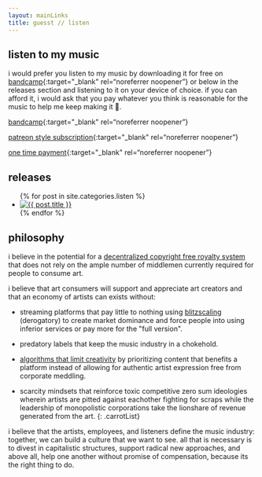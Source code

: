 ```yaml
---
layout: mainLinks
title: guesst // listen
---
```


## listen to my music

i would prefer you listen to my music by downloading it for free on [bandcamp](guesstaccount.bandcamp.com){:target="_blank" rel=“noreferrer noopener”} or below in the releases section and listening to it on your device of choice. if you can afford it, i would ask that you pay whatever you think is reasonable for the music to help me keep making it 🦋.

[bandcamp](guesstaccount.bandcamp.com){:target="_blank" rel=“noreferrer noopener”}

[patreon style subscription](https://square.link/u/Mhc0OF7O){:target="_blank" rel=“noreferrer noopener”}

[one time payment](https://square.link/u/Wdq6mOFc){:target="_blank" rel=“noreferrer noopener”}


## releases

<ul class="releaseGrid">
  {% for post in site.categories.listen %}
    <li>
      <a href="{{ post.url }}"><img class="releaseListImage" src="{{ post.coverPath }}" alt="{{ post.title }}"></a>
    </li>
  {% endfor %}
</ul>

<!-- [all releases](discography.html) -->

## philosophy

i believe in the potential for a [decentralized copyright free royalty system](https://youtu.be/PJSTFzhs1O4?si=LWINS-aeWHBl2Wb_) that does not rely on the ample number of middlemen currently required for people to consume art.

i believe that art consumers will support and appreciate art creators and that an economy of artists can exists without:
- streaming platforms that pay little to nothing using [blitzscaling](https://www.blitzscaling.com/) (derogatory) to create market dominance and force people into using inferior services or pay more for the "full version".

- predatory labels that keep the music industry in a chokehold.

- [algorithms that limit creativity](https://youtu.be/-Qo3ehkykkM?si=3_iAslMELatTrnGd) by prioritizing content that benefits a platform instead of allowing for authentic artist expression free from corporate meddling.

- scarcity mindsets that reinforce toxic competitive zero sum ideologies wherein artists are pitted against eachother fighting for scraps while the leadership of monopolistic corporations take the lionshare of revenue generated from the art.
{: .carrotList}

i believe that the artists, employees, and listeners define the music industry: together, we can build a culture that we want to see. all that is necessary is to divest in capitalistic structures, support radical new approaches, and above all, help one another without promise of compensation, because its the right thing to do.